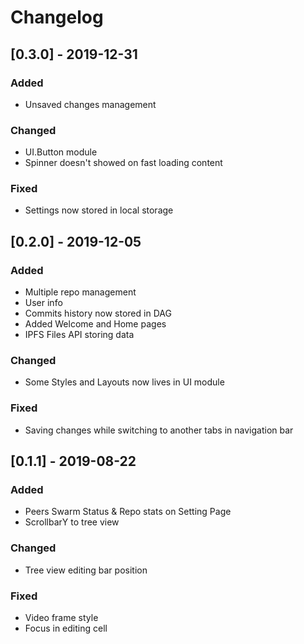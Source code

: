 # Changelog

## [0.3.0] - 2019-12-31

### Added
- Unsaved changes management

### Changed
- UI.Button module
- Spinner doesn't showed on fast loading content

### Fixed
- Settings now stored in local storage

## [0.2.0] - 2019-12-05

### Added

- Multiple repo management
- User info
- Commits history now stored in DAG
- Added Welcome and Home pages
- IPFS Files API storing data

### Changed

- Some Styles and Layouts now lives in UI module

### Fixed

- Saving changes while switching to another tabs in navigation bar

## [0.1.1] - 2019-08-22

### Added

- Peers Swarm Status & Repo stats on Setting Page
- ScrollbarY to tree view

### Changed

- Tree view editing bar position

### Fixed

- Video frame style
- Focus in editing cell